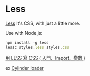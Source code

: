 # Less

[Less](http://lesscss.org/) It's CSS, with just a little more.

Use with Node.js:

```js
npm install -g less
lessc styles.less styles.css
```

[用 LESS 寫 CSS ( 入門、Import、變數 )](https://www.oxxostudio.tw/articles/201601/css-less-01.html)

ex [Cylinder loader](https://codepen.io/thibaudbe/pen/iAwIs)
